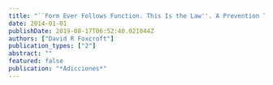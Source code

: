```yaml
---
title: "``Form Ever Follows Function. This Is the Law''. A Prevention Taxonomy Based on a Functional Typology"
date: 2014-01-01
publishDate: 2019-08-17T06:52:40.021044Z
authors: ["David R Foxcroft"]
publication_types: ["2"]
abstract: ""
featured: false
publication: "*Adicciones*"
---
```


